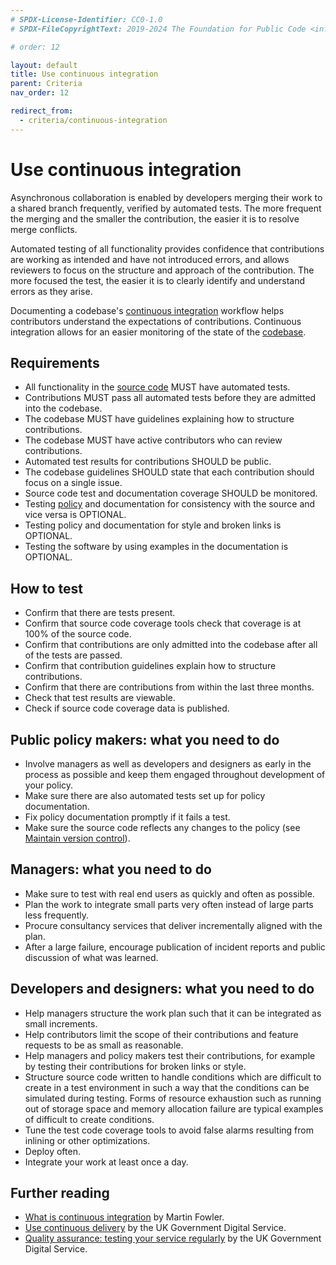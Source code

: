 ```yaml
---
# SPDX-License-Identifier: CC0-1.0
# SPDX-FileCopyrightText: 2019-2024 The Foundation for Public Code <info@publiccode.net>, https://standard.publiccode.net/AUTHORS

# order: 12

layout: default
title: Use continuous integration
parent: Criteria
nav_order: 12

redirect_from:
  - criteria/continuous-integration
---
```

# Use continuous integration

Asynchronous collaboration is enabled by developers merging their work to a shared branch frequently, verified by automated tests.
The more frequent the merging and the smaller the contribution, the easier it is to resolve merge conflicts.

Automated testing of all functionality provides confidence that contributions are working as intended and have not introduced errors, and allows reviewers to focus on the structure and approach of the contribution.
The more focused the test, the easier it is to clearly identify and understand errors as they arise.

Documenting a codebase's [continuous integration](../glossary.md#continuous-integration) workflow helps contributors understand the expectations of contributions.
Continuous integration allows for an easier monitoring of the state of the [codebase](../glossary.md#codebase).

## Requirements

* All functionality in the [source code](../glossary.md#source-code) MUST have automated tests.
* Contributions MUST pass all automated tests before they are admitted into the codebase.
* The codebase MUST have guidelines explaining how to structure contributions.
* The codebase MUST have active contributors who can review contributions.
* Automated test results for contributions SHOULD be public.
* The codebase guidelines SHOULD state that each contribution should focus on a single issue.
* Source code test and documentation coverage SHOULD be monitored.
* Testing [policy](../glossary.md#policy) and documentation for consistency with the source and vice versa is OPTIONAL.
* Testing policy and documentation for style and broken links is OPTIONAL.
* Testing the software by using examples in the documentation is OPTIONAL.

## How to test

* Confirm that there are tests present.
* Confirm that source code coverage tools check that coverage is at 100% of the source code.
* Confirm that contributions are only admitted into the codebase after all of the tests are passed.
* Confirm that contribution guidelines explain how to structure contributions.
* Confirm that there are contributions from within the last three months.
* Check that test results are viewable.
* Check if source code coverage data is published.

## Public policy makers: what you need to do

* Involve managers as well as developers and designers as early in the process as possible and keep them engaged throughout development of your policy.
* Make sure there are also automated tests set up for policy documentation.
* Fix policy documentation promptly if it fails a test.
* Make sure the source code reflects any changes to the policy (see [Maintain version control](maintain-version-control.md)).

## Managers: what you need to do

* Make sure to test with real end users as quickly and often as possible.
* Plan the work to integrate small parts very often instead of large parts less frequently.
* Procure consultancy services that deliver incrementally aligned with the plan.
* After a large failure, encourage publication of incident reports and public discussion of what was learned.

## Developers and designers: what you need to do

* Help managers structure the work plan such that it can be integrated as small increments.
* Help contributors limit the scope of their contributions and feature requests to be as small as reasonable.
* Help managers and policy makers test their contributions, for example by testing their contributions for broken links or style.
* Structure source code written to handle conditions which are difficult to create in a test environment in such a way that the conditions can be simulated during testing. Forms of resource exhaustion such as running out of storage space and memory allocation failure are typical examples of difficult to create conditions.
* Tune the test code coverage tools to avoid false alarms resulting from inlining or other optimizations.
* Deploy often.
* Integrate your work at least once a day.

## Further reading

* [What is continuous integration](https://www.martinfowler.com/articles/continuousIntegration.html) by Martin Fowler.
* [Use continuous delivery](https://gds-way.cloudapps.digital/standards/continuous-delivery.html) by the UK Government Digital Service.
* [Quality assurance: testing your service regularly](https://www.gov.uk/service-manual/technology/quality-assurance-testing-your-service-regularly) by the UK Government Digital Service.
